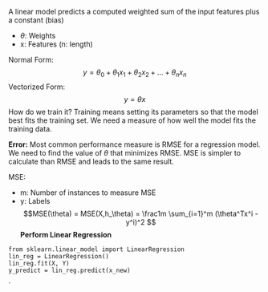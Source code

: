 A linear model predicts a computed weighted sum of the input features plus a constant (bias)
* $\theta:$ Weights
* x: Features (n: length)

Normal Form: $$ y = \theta_0 + \theta_1x_1 + \theta_2x_2 + ... + \theta_nx_n $$
Vectorized Form:
$$y = \theta x$$
How do we train it? Training means setting its parameters so that the model best fits the training set. We need a measure of how well the model fits the training data.

**Error:** Most common performance measure is RMSE for a regression model. We need to find the value of $\theta$ that minimizes RMSE. MSE is simpler to calculate than RMSE and leads to the same result.

MSE:
* m: Number of instances to measure MSE
* y: Labels
$$MSE(\theta) = MSE(X,h_\theta) = \frac1m \sum_{i=1}^m (\theta^Tx^i - y^i)^2 $$
**Perform Linear Regression**

```
from sklearn.linear_model import LinearRegression
lin_reg = LinearRegression()
lin_reg.fit(X, Y)
y_predict = lin_reg.predict(x_new)
```


`


